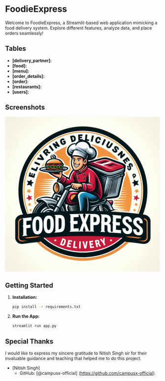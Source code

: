 
# FoodieExpress
Welcome to FoodieExpress, a Streamlit-based web application mimicking a food delivery system. Explore different features, analyze data, and place orders seamlessly!


## Tables
- **[delivery_partner]:**
- **[food]:**
- **[menu]:**
- **[order_details]:**
- **[order]:**
- **[restaurants]:**
- **[users]:**

## Screenshots

![FoodExpress Screenshot](https://github.com/Gorachand22/Food_Express/blob/main/images/OIG.png)


## Getting Started
1. **Installation:**
   ```bash
   pip install -r requirements.txt

2. **Run the App:**
    ```bash
    streamlit run app.py

## Special Thanks

I would like to express my sincere gratitude to Nitish Singh sir for their invaluable guidance and teaching that helped me to do this project.

- [Nitish Singh]
  - GitHub: [@campusx-official] (https://github.com/campusx-official)
